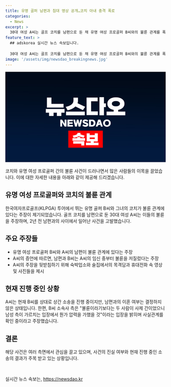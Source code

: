 ```yaml
---
title: 유명 골퍼 남편과 침대 영상 공개…코치 아내 충격 폭로
categories:
  - News
excerpt: >
  30대 여성 A씨는 골프 코치를 남편으로 둔 채 유명 여성 프로골퍼 B씨와의 불륜 관계를 폭로했다. A씨는 제보와 증거를 토대로 불륜을 확신하고, 남편과 B씨의 침대에서의 영상과 노출 사진 등을 발견했다고 주장했다. 불륜을 인정한 남편과 B씨에게 소제기 중이며, B씨 소속사는 두 사람의 관계를 사제 간으로 주장하고 있다. A씨는 남편과의 이혼 여부는 결정하지 않았지만, 정신건강에 영향을 받고 있다고 밝혔다.
feature_text: >
  ## adskorea 실시간 뉴스 속보입니다.

  30대 여성 A씨는 골프 코치를 남편으로 둔 채 유명 여성 프로골퍼 B씨와의 불륜 관계를 폭로했다. A씨는 제보와 증거를 토대로 불륜을 확신하고, 남편과 B씨의 침대에서의 영상과 노출 사진 등을 발견했다고 주장했다. 불륜을 인정한 남편과 B씨에게 소제기 중이며, B씨 소속사는 두 사람의 관계를 사제 간으로 주장하고 있다. A씨는 남편과의 이혼 여부는 결정하지 않았지만, 정신건강에 영향을 받고 있다고 밝혔다.
image: '/assets/img/newsdao_breakingnews.jpg'
---
```


<p><img src="/assets/img/newsdao_breakingnews.jpg" alt="adskorea 속보" /></p>

<p>코치와 유명 여성 프로골퍼 간의 불륜 사건이 드러나면서 많은 사람들의 이목을 끌었습니다. 이에 대한 자세한 내용을 아래와 같이 제공해 드리겠습니다.</p>

<h2 data-ke-size="size26">유명 여성 프로골퍼와 코치의 불륜 관계</h2>

<p data-ke-size="size16">한국여자프로골프(KLPGA) 투어에서 뛰는 유명 골퍼 B씨와 그녀의 코치가 불륜 관계에 있다는 주장이 제기되었습니다. 골프 코치를 남편으로 둔 30대 여성 A씨는 이들의 불륜을 주장하며, 2년 전 남편과의 사이에서 일어난 사건을 고발했습니다.</p>

<h2 data-ke-size="size26">주요 주장들</h2>

<ul>
    <li>유명 여성 프로골퍼 B씨와 A씨의 남편이 불륜 관계에 있다는 주장</li>
    <li>A씨의 증언에 따르면, 남편과 B씨는 A씨의 임신 중부터 불륜을 저질렀다는 주장</li>
    <li>A씨의 주장을 뒷받침하기 위해 숙박업소와 술집에서의 목격담과 휴대전화 속 영상 및 사진들을 제시</li>
</ul>

<h2 data-ke-size="size26">현재 진행 중인 상황</h2>

<p data-ke-size="size16">A씨는 현재 B씨를 상대로 상간 소송을 진행 중이지만, 남편과의 이혼 여부는 결정하지 않은 상태입니다. 한편, B씨 소속사 측은 "불륜이라기보다는 두 사람이 사제 간이었으니 남성 측이 가르치는 입장에서 뭔가 압력을 가했을 것"이라는 입장을 밝히며 사실관계를 확인 중이라고 주장했습니다.</p>

<h2 data-ke-size="size26">결론</h2>

<p data-ke-size="size16">해당 사건은 여러 측면에서 관심을 끌고 있으며, 사건의 진실 여부와 현재 진행 중인 소송의 결과가 주목 받고 있는 상황입니다.</p>

<p data-ke-size="size16">&nbsp;</p>
실시간 뉴스 속보는, <a href="https://newsdao.kr" rel="dofollow">https://newsdao.kr</a>


